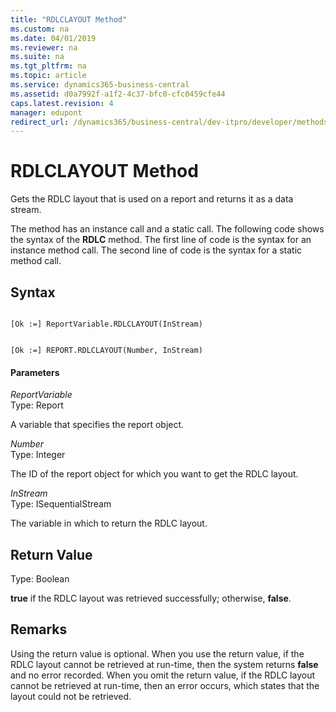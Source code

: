 ```yaml
---
title: "RDLCLAYOUT Method"
ms.custom: na
ms.date: 04/01/2019
ms.reviewer: na
ms.suite: na
ms.tgt_pltfrm: na
ms.topic: article
ms.service: dynamics365-business-central
ms.assetid: d0a7992f-a1f2-4c37-bfc0-cfc0459cfe44
caps.latest.revision: 4
manager: edupont
redirect_url: /dynamics365/business-central/dev-itpro/developer/methods-auto/library
---
```


 

# RDLCLAYOUT Method
Gets the RDLC layout that is used on a report and returns it as a data stream.  
  
 The method has an instance call and a static call. The following code shows the syntax of the **RDLC** method. The first line of code is the syntax for an instance method call. The second line of code is the syntax for a static method call.  
  
## Syntax  
  
```  
  
[Ok :=] ReportVariable.RDLCLAYOUT(InStream)  
```  
  
```  
  
[Ok :=] REPORT.RDLCLAYOUT(Number, InStream)  
```  
  
#### Parameters  
 *ReportVariable*  
 Type: Report  
  
 A variable that specifies the report object.  
  
 *Number*  
 Type: Integer  
  
 The ID of the report object for which you want to get the RDLC layout.  
  
 *InStream*  
 Type: ISequentialStream  
  
 The variable in which to return the RDLC layout.  
  
## Return Value  
 Type: Boolean  
  
 **true** if the RDLC layout was retrieved successfully; otherwise, **false**.  
  
## Remarks  
 Using the return value is optional. When you use the return value, if the RDLC layout cannot be retrieved at run-time, then the system returns **false** and no error recorded. When you omit the return value, if the RDLC layout cannot be retrieved at run-time, then an error occurs, which states that the layout could not be retrieved.  
  
<!--Links
## See Also  
 [Designing Word Report Layouts](Designing-Word-Report-Layouts.md)-->